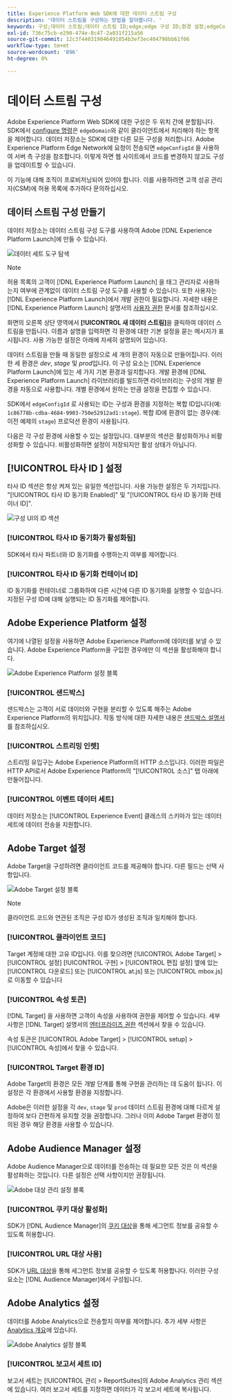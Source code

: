 ```yaml
---
title: Experience Platform Web SDK에 대한 데이터 스트림 구성
description: '데이터 스트림을 구성하는 방법을 알아봅니다. '
keywords: 구성;데이터 스트림;데이터 스트림 ID;edge;edge 구성 ID;환경 설정;edgeConfigId;id;ID 동기화 사용;ID 동기화 컨테이너 ID;샌드박스;스트리밍 입력;이벤트 데이터 세트;target;클라이언트 코드;속성 토큰;Target 환경 ID;쿠키 대상;URL 대상;Analytics 설정 차단 보고서 세트 ID;
exl-id: 736c75cb-e290-474e-8c47-2a031f215a56
source-git-commit: 12c3f440319046491054b3ef3ec404798bb61f06
workflow-type: tm+mt
source-wordcount: '896'
ht-degree: 0%

---
```



# 데이터 스트림 구성

Adobe Experience Platform Web SDK에 대한 구성은 두 위치 간에 분할됩니다. SDK에서 [configure 명령](configuring-the-sdk.md)은 `edgeDomain`와 같이 클라이언트에서 처리해야 하는 항목을 제어합니다. 데이터 저장소는 SDK에 대한 다른 모든 구성을 처리합니다. Adobe Experience Platform Edge Network에 요청이 전송되면 `edgeConfigId` 을 사용하여 서버 측 구성을 참조합니다. 이렇게 하면 웹 사이트에서 코드를 변경하지 않고도 구성을 업데이트할 수 있습니다.

이 기능에 대해 조직이 프로비저닝되어 있어야 합니다. 이를 사용하려면 고객 성공 관리자(CSM)에 허용 목록에 추가하다 문의하십시오.

## 데이터 스트림 구성 만들기

데이터 저장소는 데이터 스트림 구성 도구를 사용하여 Adobe [!DNL Experience Platform Launch]에 만들 수 있습니다.

![데이터 세트 도구 탐색](../../assets/datastreams_config.png)

>[!NOTE]
>
>허용 목록의 고객이 [!DNL Experience Platform Launch] 을 태그 관리자로 사용하는지 여부에 관계없이 데이터 스트림 구성 도구를 사용할 수 있습니다. 또한 사용자는 [!DNL Experience Platform Launch]에서 개발 권한이 필요합니다. 자세한 내용은 [!DNL Experience Platform Launch] 설명서의 [사용자 권한](../../tags/ui/administration/user-permissions.md) 문서를 참조하십시오.

화면의 오른쪽 상단 영역에서 **[!UICONTROL 새 데이터 스트림]**&#x200B;을 클릭하여 데이터 스트림을 만듭니다. 이름과 설명을 입력하면 각 환경에 대한 기본 설정을 묻는 메시지가 표시됩니다. 사용 가능한 설정은 아래에 자세히 설명되어 있습니다.

데이터 스트림을 만들 때 동일한 설정으로 세 개의 환경이 자동으로 만들어집니다. 이러한 세 환경은 *dev*, *stage* 및 *prod*&#x200B;입니다. 이 구성 요소는 [!DNL Experience Platform Launch]에 있는 세 가지 기본 환경과 일치합니다. 개발 환경에 [!DNL Experience Platform Launch] 라이브러리를 빌드하면 라이브러리는 구성의 개발 환경을 자동으로 사용합니다. 개별 환경에서 원하는 만큼 설정을 편집할 수 있습니다.

SDK에서 `edgeConfigId` 로 사용되는 ID는 구성과 환경을 지정하는 복합 ID입니다(예: `1c86778b-cdba-4684-9903-750e52912ad1:stage`). 복합 ID에 환경이 없는 경우(예: 이전 예제의 `stage`) 프로덕션 환경이 사용됩니다.

다음은 각 구성 환경에 사용할 수 있는 설정입니다. 대부분의 섹션은 활성화하거나 비활성화할 수 있습니다. 비활성화하면 설정이 저장되지만 활성 상태가 아닙니다.

## [!UICONTROL 타사 ID ] 설정

타사 ID 섹션은 항상 켜져 있는 유일한 섹션입니다. 사용 가능한 설정은 두 가지입니다. &quot;[!UICONTROL 타사 ID 동기화 Enabled]&quot; 및 &quot;[!UICONTROL 타사 ID 동기화 컨테이너 ID]&quot;.

![구성 UI의 ID 섹션](../../assets/edge_configuration_identity.png)

### [!UICONTROL 타사 ID 동기화가 활성화됨]

SDK에서 타사 파트너와 ID 동기화를 수행하는지 여부를 제어합니다.

### [!UICONTROL 타사 ID 동기화 컨테이너 ID]

ID 동기화를 컨테이너로 그룹화하여 다른 시간에 다른 ID 동기화를 실행할 수 있습니다. 지정된 구성 ID에 대해 실행되는 ID 동기화를 제어합니다.

## Adobe Experience Platform 설정

여기에 나열된 설정을 사용하면 Adobe Experience Platform에 데이터를 보낼 수 있습니다. Adobe Experience Platform을 구입한 경우에만 이 섹션을 활성화해야 합니다.

![Adobe Experience Platform 설정 블록](../../assets/edge_configuration_aep.png)

### [!UICONTROL 샌드박스]

샌드박스는 고객이 서로 데이터와 구현을 분리할 수 있도록 해주는 Adobe Experience Platform의 위치입니다. 작동 방식에 대한 자세한 내용은 [샌드박스 설명서](../../sandboxes/home.md)를 참조하십시오.

### [!UICONTROL 스트리밍 인렛]

스트리밍 유입구는 Adobe Experience Platform의 HTTP 소스입니다. 이러한 파일은 HTTP API로서 Adobe Experience Platform의 &quot;[!UICONTROL 소스]&quot; 탭 아래에 만들어집니다.

### [!UICONTROL 이벤트 데이터 세트]

데이터 저장소는 [!UICONTROL Experience Event] 클래스의 스키마가 있는 데이터 세트에 데이터 전송을 지원합니다.

## Adobe Target 설정

Adobe Target을 구성하려면 클라이언트 코드를 제공해야 합니다. 다른 필드는 선택 사항입니다.

![Adobe Target 설정 블록](../../assets/edge_configuration_target.png)

>[!NOTE]
>
>클라이언트 코드와 연관된 조직은 구성 ID가 생성된 조직과 일치해야 합니다.

### [!UICONTROL 클라이언트 코드]

Target 계정에 대한 고유 ID입니다. 이를 찾으려면 [!UICONTROL Adobe Target] > [!UICONTROL 설정] [!UICONTROL 구현] > [!UICONTROL 편집 설정] 옆에 있는 [!UICONTROL 다운로드] 또는 [!UICONTROL at.js] 또는 [!UICONTROL mbox.js]로 이동할 수 있습니다

### [!UICONTROL 속성 토큰]

[!DNL Target] 을 사용하면 고객이 속성을 사용하여 권한을 제어할 수 있습니다. 세부 사항은 [!DNL Target] 설명서의 [엔터프라이즈 권한](https://experienceleague.adobe.com/docs/target/using/administer/manage-users/enterprise/properties-overview.html) 섹션에서 찾을 수 있습니다.

속성 토큰은 [!UICONTROL Adobe Target] > [!UICONTROL setup] > [!UICONTROL 속성]에서 찾을 수 있습니다.

### [!UICONTROL Target 환경 ID]

[](https://experienceleague.adobe.com/docs/target/using/administer/hosts.html) Adobe Target의 환경은 모든 개발 단계를 통해 구현을 관리하는 데 도움이 됩니다. 이 설정은 각 환경에서 사용할 환경을 지정합니다.

Adobe은 이러한 설정을 각 `dev`, `stage` 및 `prod` 데이터 스트림 환경에 대해 다르게 설정하여 보다 간편하게 유지할 것을 권장합니다. 그러나 이미 Adobe Target 환경이 정의된 경우 해당 환경을 사용할 수 있습니다.

## Adobe Audience Manager 설정

Adobe Audience Manager으로 데이터를 전송하는 데 필요한 모든 것은 이 섹션을 활성화하는 것입니다. 다른 설정은 선택 사항이지만 권장됩니다.

![Adobe 대상 관리 설정 블록](../../assets/edge_configuration_aam.png)

### [!UICONTROL 쿠키 대상 활성화]

SDK가 [!DNL Audience Manager]의 [쿠키 대상](https://experienceleague.adobe.com/docs/audience-manager/user-guide/features/destinations/custom-destinations/create-cookie-destination.html)을 통해 세그먼트 정보를 공유할 수 있도록 허용합니다.

### [!UICONTROL URL 대상 사용]

SDK가 [URL 대상](https://experienceleague.adobe.com/docs/audience-manager/user-guide/features/destinations/custom-destinations/create-url-destination.html)을 통해 세그먼트 정보를 공유할 수 있도록 허용합니다. 이러한 구성 요소는 [!DNL Audience Manager]에서 구성됩니다.

## Adobe Analytics 설정

데이터를 Adobe Analytics으로 전송할지 여부를 제어합니다. 추가 세부 사항은 [Analytics 개요](../data-collection/adobe-analytics/analytics-overview.md)에 있습니다.

![Adobe Analytics 설정 블록](../../assets/edge_configuration_aa.png)

### [!UICONTROL 보고서 세트 ID]

보고서 세트는 [!UICONTROL 관리 > ReportSuites]의 Adobe Analytics 관리 섹션에 있습니다. 여러 보고서 세트를 지정하면 데이터가 각 보고서 세트에 복사됩니다.
